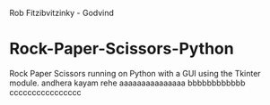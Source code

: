 Rob Fitzibvitzinky - Godvind
# Rock-Paper-Scissors-Python
Rock Paper Scissors running on Python with a GUI using the Tkinter module.
andhera kayam rehe
aaaaaaaaaaaaaaa
bbbbbbbbbbbb
cccccccccccccccc